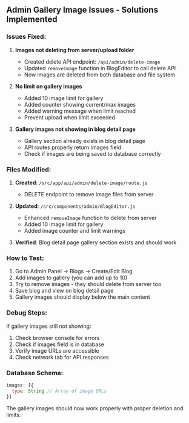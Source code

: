 ## Admin Gallery Image Issues - Solutions Implemented

### Issues Fixed:

1. **Images not deleting from server/upload folder**
   - Created delete API endpoint: `/api/admin/delete-image`
   - Updated `removeImage` function in BlogEditor to call delete API
   - Now images are deleted from both database and file system

2. **No limit on gallery images**
   - Added 10 image limit for gallery
   - Added counter showing current/max images
   - Added warning message when limit reached
   - Prevent upload when limit exceeded

3. **Gallery images not showing in blog detail page**
   - Gallery section already exists in blog detail page
   - API routes properly return images field
   - Check if images are being saved to database correctly

### Files Modified:

1. **Created**: `/src/app/api/admin/delete-image/route.js`
   - DELETE endpoint to remove image files from server

2. **Updated**: `/src/components/admin/BlogEditor.js`
   - Enhanced `removeImage` function to delete from server
   - Added 10 image limit for gallery
   - Added image counter and limit warnings

3. **Verified**: Blog detail page gallery section exists and should work

### How to Test:

1. Go to Admin Panel → Blogs → Create/Edit Blog
2. Add images to gallery (you can add up to 10)
3. Try to remove images - they should delete from server too
4. Save blog and view on blog detail page
5. Gallery images should display below the main content

### Debug Steps:

If gallery images still not showing:
1. Check browser console for errors
2. Check if images field is in database
3. Verify image URLs are accessible
4. Check network tab for API responses

### Database Schema:
```javascript
images: [{
  type: String // Array of image URLs
}]
```

The gallery images should now work properly with proper deletion and limits.